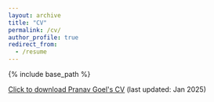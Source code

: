 ```yaml
---
layout: archive
title: "CV"
permalink: /cv/
author_profile: true
redirect_from:
  - /resume
---
```


{% include base_path %}

<ins>[Click to download Pranav Goel's CV](https://pranav-goel.github.io/files/CV_2025_02_01.pdf)</ins> (last updated: Jan 2025)
